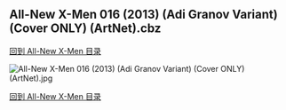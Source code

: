## All-New X-Men 016 (2013) (Adi Granov Variant) (Cover ONLY) (ArtNet).cbz


[回到 All-New X-Men 目录](https://github.com/alicewish/markdown/blob/master/series/All-New-X-Men.md)


![All-New X-Men 016 (2013) (Adi Granov Variant) (Cover ONLY) (ArtNet).jpg](https://wx1.sinaimg.cn/large/6a9fdecaly1fr0qztprooj21401oiwy1.jpg)

[回到 All-New X-Men 目录](https://github.com/alicewish/markdown/blob/master/series/All-New-X-Men.md)

